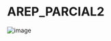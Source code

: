 # AREP_PARCIAL2


![image](https://github.com/user-attachments/assets/9fb3aa29-7a46-4c47-87f0-d6ea6411a5ba)
